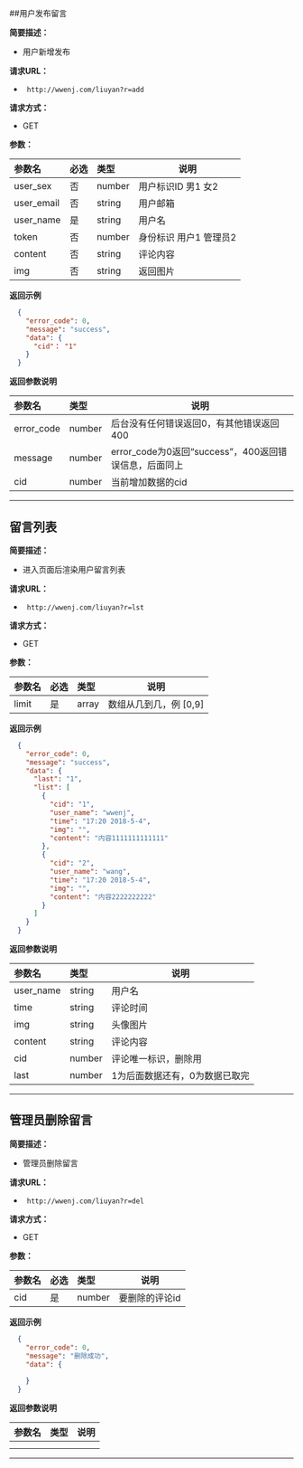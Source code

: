 ##用户发布留言

**简要描述：** 

- 用户新增发布

**请求URL：** 

- ` http://wwenj.com/liuyan?r=add`

**请求方式：**

- GET

**参数：** 

| 参数名     | 必选 | 类型   | 说明                    |
| :--------- | :--- | :----- | ----------------------- |
| user_sex   | 否   | number | 用户标识ID 男1 女2      |
| user_email | 否   | string | 用户邮箱                |
| user_name  | 是   | string | 用户名                  |
| token      | 否   | number | 身份标识  用户1 管理员2 |
| content    | 否   | string | 评论内容                |
| img        | 否   | string | 返回图片                |

 **返回示例**

```json
  {
    "error_code": 0,
    "message": "success",
    "data": {
      "cid"： "1"
    }
  }
```

 **返回参数说明** 

| 参数名     | 类型   | 说明                                                  |
| :--------- | :----- | ----------------------------------------------------- |
| error_code | number | 后台没有任何错误返回0，有其他错误返回400              |
| message    | number | error_code为0返回“success”，400返回错误信息，后面同上 |
| cid        | number | 当前增加数据的cid                                     |

------

## 留言列表

**简要描述：** 

- 进入页面后渲染用户留言列表

**请求URL：** 

- ` http://wwenj.com/liuyan?r=lst`

**请求方式：**

- GET

**参数：** 

| 参数名 | 必选 | 类型  | 说明                   |
| :----- | :--- | :---- | ---------------------- |
| limit  | 是   | array | 数组从几到几，例 [0,9] |

 **返回示例**

```json
  {
    "error_code": 0,
    "message": "success",
    "data": {
      "last": "1",
      "list": [
        {
          "cid": "1",
          "user_name": "wwenj",
          "time": "17:20 2018-5-4",
          "img": "",
          "content": "内容1111111111111"
        },
        {
          "cid": "2",
          "user_name": "wang",
          "time": "17:20 2018-5-4",
          "img": "",
          "content": "内容2222222222"
        }
      ]
    }
  }
```

 **返回参数说明** 

| 参数名    | 类型   | 说明                           |
| :-------- | :----- | ------------------------------ |
| user_name | string | 用户名                         |
| time      | string | 评论时间                       |
| img       | string | 头像图片                       |
| content   | string | 评论内容                       |
| cid       | number | 评论唯一标识，删除用           |
| last      | number | 1为后面数据还有，0为数据已取完 |

------

## 管理员删除留言

**简要描述：** 

- 管理员删除留言

**请求URL：** 

- ` http://wwenj.com/liuyan?r=del`

**请求方式：**

- GET

**参数：** 

| 参数名 | 必选 | 类型   | 说明           |
| :----- | :--- | :----- | -------------- |
| cid    | 是   | number | 要删除的评论id |

 **返回示例**

```json
  {
    "error_code": 0,
    "message": "删除成功",
    "data": {
      
    }
  }
```

 **返回参数说明** 

| 参数名 | 类型 | 说明 |
| :----- | :--- | ---- |
|        |      |      |
|        |      |      |

------

## 